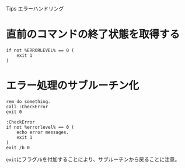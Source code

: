 Tips エラーハンドリング

# 直前のコマンドの終了状態を取得する
    if not %ERRORLEVEL% == 0 (
        exit 1
    )

# エラー処理のサブルーチン化
    rem do something. 
    call :CheckError
    exit 0

    :CheckError
    if not %errorlevel% == 0 (
        echo error messages.
        exit 1
    )
    exit /b 0
`exit`にフラグ`/b`を付加することにより、サブルーチンから戻ることに注意。
